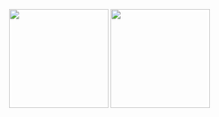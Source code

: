 <div align="center">
  <a href="https://github.com/RobssJR"></a>
  <img height="180em" src="https://github-readme-stats.vercel.app/api?username=carlosdevtk&show_icons=true&theme=tokyonight&include_all_commits=true&count_private=true"/>
  <img height="180em" src="https://github-readme-stats.vercel.app/api/top-langs/?username=carlosdevtk&layout=compact&langs_count=7&theme=tokyonight"/>
</div>
